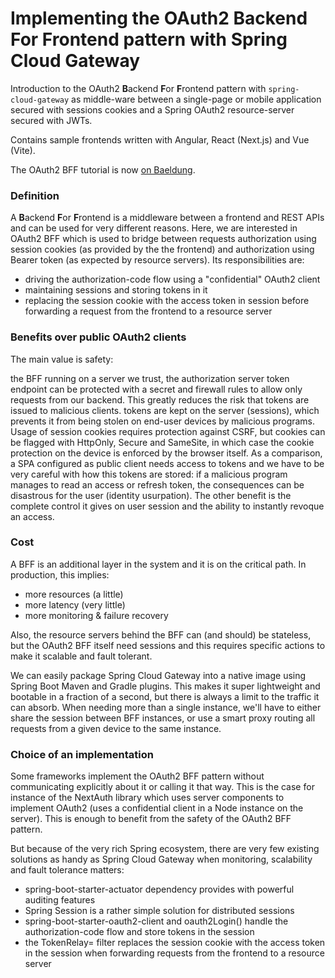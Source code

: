 # Implementing the OAuth2 **B**ackend **F**or **F**rontend pattern with Spring Cloud Gateway
Introduction to the OAuth2 **B**ackend **F**or **F**rontend pattern with `spring-cloud-gateway` as middle-ware between a single-page or mobile application secured with sessions cookies and a Spring OAuth2 resource-server secured with JWTs.

Contains sample frontends written with Angular, React (Next.js) and Vue (Vite).

The OAuth2 BFF tutorial is now [on Baeldung](https://www.baeldung.com/spring-cloud-gateway-bff-oauth2).

### Definition
A **B**ackend **F**or **F**rontend is a middleware between a frontend and REST APIs and can be used for very different reasons. Here, we are interested in OAuth2 BFF which is used to bridge between requests authorization using session cookies (as provided by the the frontend) and authorization using Bearer token (as expected by resource servers). Its responsibilities are:
- driving the authorization-code flow using a "confidential" OAuth2 client
- maintaining sessions and storing tokens in it
- replacing the session cookie with the access token in session before forwarding a request from the frontend to a resource server

###  Benefits over public OAuth2 clients
The main value is safety:

the BFF running on a server we trust, the authorization server token endpoint can be protected with a secret and firewall rules to allow only requests from our backend. This greatly reduces the risk that tokens are issued to malicious clients.
tokens are kept on the server (sessions), which prevents it from being stolen on end-user devices by malicious programs. Usage of session cookies requires protection against CSRF, but cookies can be flagged with HttpOnly, Secure and SameSite, in which case the cookie protection on the device is enforced by the browser itself. As a comparison, a SPA configured as public client needs access to tokens and we have to be very careful with how this tokens are stored: if a malicious program manages to read an access or refresh token, the consequences can be disastrous for the user (identity usurpation).
The other benefit is the complete control it gives on user session and the ability to instantly revoque an access.

### Cost
A BFF is an additional layer in the system and it is on the critical path. In production, this implies:
- more resources (a little)
- more latency (very little)
- more monitoring & failure recovery

Also, the resource servers behind the BFF can (and should) be stateless, but the OAuth2 BFF itself need sessions and this requires specific actions to make it scalable and fault tolerant.

We can easily package Spring Cloud Gateway into a native image using Spring Boot Maven and Gradle plugins. This makes it super lightweight and bootable in a fraction of a second, but there is always a limit to the traffic it can absorb. When needing more than a single instance, we'll have to either share the session between BFF instances, or use a smart proxy routing all requests from a given device to the same instance.

### Choice of an implementation
Some frameworks implement the OAuth2 BFF pattern without communicating explicitly about it or calling it that way. This is the case for instance of the NextAuth library which uses server components to implement OAuth2 (uses a confidential client in a Node instance on the server). This is enough to benefit from the safety of the OAuth2 BFF pattern.

But because of the very rich Spring ecosystem, there are very few existing solutions as handy as Spring Cloud Gateway when monitoring, scalability and fault tolerance matters:
- spring-boot-starter-actuator dependency provides with powerful auditing features
- Spring Session is a rather simple solution for distributed sessions
- spring-boot-starter-oauth2-client and oauth2Login() handle the authorization-code flow and store tokens in the session
- the TokenRelay= filter replaces the session cookie with the access token in the session when forwarding requests from the frontend to a resource server
